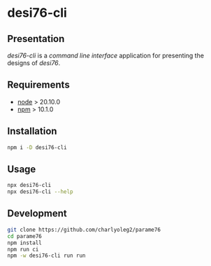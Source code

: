 desi76-cli
==========


Presentation
------------

*desi76-cli* is a *command line interface* application for presenting the designs of *desi76*.


Requirements
------------

- [node](https://nodejs.org) > 20.10.0
- [npm](https://docs.npmjs.com/cli) > 10.1.0


Installation
------------

```bash
npm i -D desi76-cli
```


Usage
-----

```bash
npx desi76-cli
npx desi76-cli --help
```


Development
-----------

```bash
git clone https://github.com/charlyoleg2/parame76
cd parame76
npm install
npm run ci
npm -w desi76-cli run run
```

